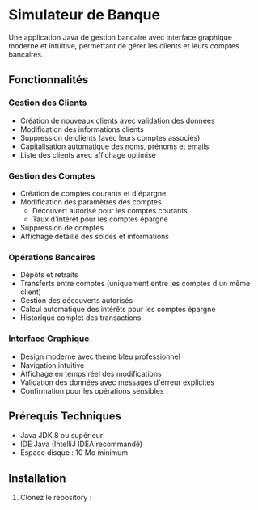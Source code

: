 # Simulateur de Banque

Une application Java de gestion bancaire avec interface graphique moderne et intuitive, permettant de gérer les clients et leurs comptes bancaires.

## Fonctionnalités

### Gestion des Clients
- Création de nouveaux clients avec validation des données
- Modification des informations clients
- Suppression de clients (avec leurs comptes associés)
- Capitalisation automatique des noms, prénoms et emails
- Liste des clients avec affichage optimisé

### Gestion des Comptes
- Création de comptes courants et d'épargne
- Modification des paramètres des comptes
  - Découvert autorisé pour les comptes courants
  - Taux d'intérêt pour les comptes épargne
- Suppression de comptes
- Affichage détaillé des soldes et informations

### Opérations Bancaires
- Dépôts et retraits
- Transferts entre comptes (uniquement entre les comptes d'un même client)
- Gestion des découverts autorisés
- Calcul automatique des intérêts pour les comptes épargne
- Historique complet des transactions

### Interface Graphique
- Design moderne avec thème bleu professionnel
- Navigation intuitive
- Affichage en temps réel des modifications
- Validation des données avec messages d'erreur explicites
- Confirmation pour les opérations sensibles

## Prérequis Techniques

- Java JDK 8 ou supérieur
- IDE Java (IntelliJ IDEA recommandé)
- Espace disque : 10 Mo minimum

## Installation

1. Clonez le repository :